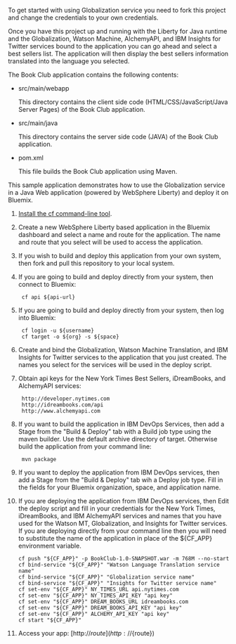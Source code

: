 To get started with using Globalization service you need to fork this project
and change the credentials to your own credentials.

Once you have this project up and running with the Liberty for Java runtime and the Globalization,
Watson Machine, AlchemyAPI, and IBM Insights for Twitter services bound to the application you can go
ahead and select a best sellers list. The application will then display the best sellers information
translated into the language you selected.

The Book Club application contains the following contents:


*   src/main/webapp

    This directory contains the client side code (HTML/CSS/JavaScript/Java Server Pages) of the Book Club application.

*   src/main/java

    This directory contains the server side code (JAVA) of the Book Club application.

*   pom.xml

    This file builds the Book Club application using Maven.


This sample application demonstrates how to use the Globalization service in a
Java Web application (powered by WebSphere Liberty) and deploy it on Bluemix.

1. [Install the cf command-line tool](${doc-url}/#starters/BuildingWeb.html#install_cf).

2. Create a new WebSphere Liberty based application in the Bluemix dashboard and select
a name and route for the application. The name and route that you select
will be used to access the application.

3. If you wish to build and deploy this application from your own system, then fork and pull this
repository to your local system.

4. If you are going to build and deploy directly from your system, then connect to Bluemix:

		cf api ${api-url}

5. If you are going to build and deploy directly from your system, then log into Bluemix:

		cf login -u ${username}
		cf target -o ${org} -s ${space}

6. Create and bind the Globalization, Watson Machine Translation, and IBM Insights for Twitter services
to the application that you just created. The names you select for the services will be used in the
deploy script.

7. Obtain api keys for the New York Times Best Sellers, iDreamBooks, and AlchemyAPI services:

		http://developer.nytimes.com
		http://idreambooks.com/api
		http://www.alchemyapi.com

8. If you want to build the application in IBM DevOps Services, then add a Stage from the "Build & Deploy" tab with a Build job type using the maven builder. Use the default archive directory of target.
Otherwise build the application from your command line:

		mvn package

9. If you want to deploy the application from IBM DevOps services, then add a Stage from the "Build & Deploy" tab wih a Deploy job type. Fill in the fields for your Bluemix organization, space, and application name.

10. If you are deploying the application from IBM DevOps services, then Edit the deploy script
and fill in your credentials for the New York Times, iDreamBooks, and IBM AlchemyAPI services
and names that you have used for the Watson MT, Globalization, and Insights for Twitter services.
If you are deploying directly from your command line then you will need to substitute the name of the application
in place of the ${CF_APP} environment variable.

		cf push "${CF_APP}" -p BookClub-1.0-SNAPSHOT.war -m 768M --no-start
		cf bind-service "${CF_APP}" "Watson Language Translation service name"
		cf bind-service "${CF_APP}" "Globalization service name"
		cf bind-service "${CF_APP}" "Insights for Twitter service name"
		cf set-env "${CF_APP}" NY_TIMES_URL api.nytimes.com
		cf set-env "${CF_APP}" NY_TIMES_API_KEY "api key"
		cf set-env "${CF_APP}" DREAM_BOOKS_URL idreambooks.com
		cf set-env "${CF_APP}" DREAM_BOOKS_API_KEY "api key"
		cf set-env "${CF_APP}" ALCHEMY_API_KEY "api key"
		cf start "${CF_APP}"

11. Access your app: [http://${route}](http://${route})
